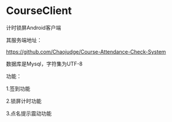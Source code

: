# CourseClient

计时锁屏Android客户端

其服务端地址：

https://github.com/Chaojudge/Course-Attendance-Check-System

数据库是Mysql，字符集为UTF-8

功能：

1.签到功能

2.锁屏计时功能

3.点名提示震动功能


